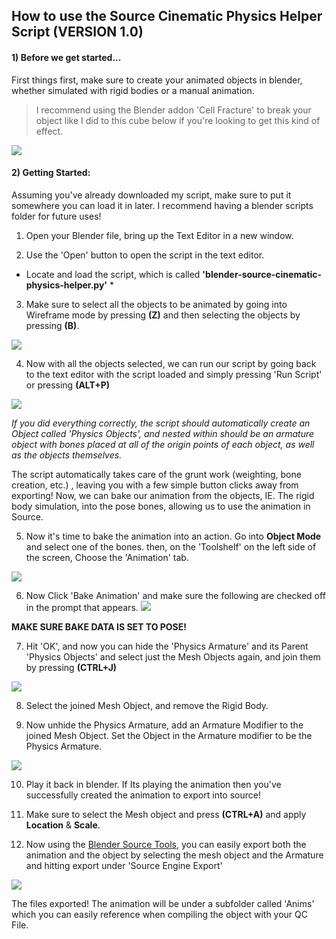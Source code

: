## How to use the Source Cinematic Physics Helper Script **(VERSION 1.0)**

#### 1) Before we get started...
First things first, make sure to create your animated objects in blender, whether simulated with rigid bodies or a manual animation. 
>I recommend using the Blender addon 'Cell Fracture' to break your object like I did to this cube below if you're looking to get this kind of effect.

![](https://thumbs.gfycat.com/FaintQuarterlyAfricanjacana-size_restricted.gif)

#### 2) Getting Started:
Assuming you've already downloaded my script, make sure to put it somewhere you can load it in later. I recommend having a blender scripts folder for future uses! 

1. Open your Blender file, bring up the Text Editor in a new window.

2. Use the 'Open' button to open the script in the text editor.
 * Locate and load the script, which is called **'blender-source-cinematic-physics-helper.py'** *

3. Make sure to select all the objects to be animated by going into Wireframe mode by pressing **(Z)** and then selecting the objects by pressing **(B)**.

 ![](https://giant.gfycat.com/ComfortableTiredBlowfish.gif)

4. Now with all the objects selected, we can run our script by going back to the text editor with the script loaded and simply pressing 'Run Script' or pressing **(ALT+P)**

 ![](https://thumbs.gfycat.com/DismalRealGrizzlybear-size_restricted.gif)

  *If you did everything correctly, the script should 
 automatically create an Object called 'Physics 
 Objects', and nested within should be an armature 
 object with bones placed at all of the origin points 
 of each object, as well as the objects themselves.*

  The script automatically takes care of the grunt 
 work (weighting, bone creation, etc.) , leaving you 
 with a few simple button clicks away from exporting!
 Now, we can bake our animation from the objects, IE. 
 The rigid body simulation, into the pose bones, 
 allowing us to use the animation in Source. 

5. Now it's time to bake the animation into an action. Go into **Object Mode** and select one of the bones. then, on the 'Toolshelf' on the left side of the screen, Choose the 'Animation' tab.

 ![](https://i.imgur.com/0E4C0tz.png)

6. Now Click 'Bake Animation' and make sure the following are checked off in the prompt that appears.
 ![](https://i.imgur.com/0MDKk5l.png)

 **MAKE SURE BAKE DATA IS SET TO POSE!**

7. Hit 'OK', and now you can hide the 'Physics Armature' and its Parent 'Physics Objects' and select just the Mesh Objects again, and join them by pressing **(CTRL+J)**

 ![](https://thumbs.gfycat.com/SizzlingQuickBluemorphobutterfly-size_restricted.gif)


8. Select the joined Mesh Object, and remove the Rigid Body.

9. Now unhide the Physics Armature, add an Armature Modifier to the joined Mesh Object. Set the Object in the Armature modifier to be the Physics Armature.

 ![](https://i.imgur.com/brFF37p.png)

10. Play it back in blender. If Its playing the animation then you've successfully created the animation to export into source!

11. Make sure to select the Mesh object and press **(CTRL+A)** and apply **Location** & **Scale**.

12. Now using the [Blender Source Tools](http://steamreview.org/BlenderSourceTools/), you can easily export both the animation and the object by selecting the mesh object and the Armature and hitting export under 'Source Engine Export'

 ![](https://i.imgur.com/ldNQaC3.png)

The files exported! The animation will be under a subfolder called 'Anims' which you can easily reference when compiling the object with your QC File.





